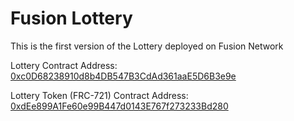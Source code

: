 # Fusion Lottery

This is the first version of the Lottery deployed on Fusion Network

Lottery Contract Address: [0xc0D68238910d8b4DB547B3CdAd361aaE5D6B3e9e](https://fsnscan.com/address/0xc0D68238910d8b4DB547B3CdAd361aaE5D6B3e9e#contract)

Lottery Token (FRC-721) Contract Address: [0xdEe899A1Fe60e99B447d0143E767f273233Bd280](https://fsnscan.com/address/0xdEe899A1Fe60e99B447d0143E767f273233Bd280#contract)